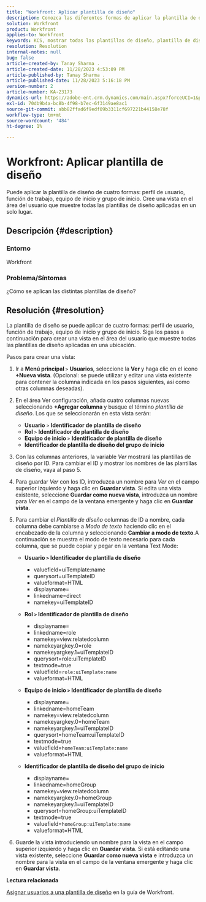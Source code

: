 ```yaml
---
title: "Workfront: Aplicar plantilla de diseño"
description: Conozca las diferentes formas de aplicar la plantilla de diseño.
solution: Workfront
product: Workfront
applies-to: Workfront
keywords: KCS, mostrar todas las plantillas de diseño, plantilla de diseño, perfil de usuario, rol, equipo de inicio, grupo de inicio, Workfront
resolution: Resolution
internal-notes: null
bug: false
article-created-by: Tanay Sharma .
article-created-date: 11/28/2023 4:53:09 PM
article-published-by: Tanay Sharma .
article-published-date: 11/28/2023 5:16:18 PM
version-number: 2
article-number: KA-23173
dynamics-url: https://adobe-ent.crm.dynamics.com/main.aspx?forceUCI=1&pagetype=entityrecord&etn=knowledgearticle&id=be19a899-0e8e-ee11-8179-6045bd006704
exl-id: 70db9b4a-bc8b-4f98-b7ec-6f3149ae8ac1
source-git-commit: abb82ffad6f9edf09b3311cf697221b44158e78f
workflow-type: tm+mt
source-wordcount: '484'
ht-degree: 1%

---
```


# Workfront: Aplicar plantilla de diseño


Puede aplicar la plantilla de diseño de cuatro formas: perfil de usuario, función de trabajo, equipo de inicio y grupo de inicio. Cree una vista en el área del usuario que muestre todas las plantillas de diseño aplicadas en un solo lugar.

## Descripción {#description}


### Entorno

Workfront



### Problema/Síntomas

¿Cómo se aplican las distintas plantillas de diseño?


## Resolución {#resolution}


La plantilla de diseño se puede aplicar de cuatro formas: perfil de usuario, función de trabajo, equipo de inicio y grupo de inicio. Siga los pasos a continuación para crear una vista en el área del usuario que muestre todas las plantillas de diseño aplicadas en una ubicación.

Pasos para crear una vista:

1. Ir a <b>Menú principal </b>`>`  <b>Usuarios</b>, seleccione la <b>Ver </b>y haga clic en el icono <b>+Nueva vista</b>. (Opcional: se puede utilizar y editar una vista existente para contener la columna indicada en los pasos siguientes, así como otras columnas deseadas).
2. En el área Ver configuración, añada cuatro columnas nuevas seleccionando <b>+Agregar columna </b>y busque el término *plantilla de diseño*. Los que se seleccionarán en esta vista serán:

   - <b>Usuario</b> `>`  <b>Identificador de plantilla de diseño</b>
   - <b>Rol </b>`>`  <b>Identificador de plantilla de diseño</b>
   - <b>Equipo de inicio </b>`>`  <b>Identificador de plantilla de diseño</b>
   - <b>Identificador de plantilla de diseño del grupo de inicio</b>
3. Con las columnas anteriores, la variable *Ver* mostrará las plantillas de diseño por ID. Para cambiar el ID y mostrar los nombres de las plantillas de diseño, vaya al paso 5.
4. Para guardar *Ver* con los ID, introduzca un nombre para *Ver* en el campo superior izquierdo y haga clic en <b>Guardar vista</b>. Si edita una vista existente, seleccione <b>Guardar como nueva vista</b>, introduzca un nombre para *Ver* en el campo de la ventana emergente y haga clic en <b>Guardar vista</b>.
5. Para cambiar el *Plantilla de diseño* columnas de ID a nombre, cada columna debe cambiarse a *Modo de texto* haciendo clic en el encabezado de la columna y seleccionando <b>Cambiar a modo de texto.</b>A continuación se muestra el modo de texto necesario para cada columna, que se puede copiar y pegar en la ventana Text Mode:
   - <b>Usuario `>`  Identificador de plantilla de diseño </b>
      - valuefield=uiTemplate:name
      - querysort=uiTemplateID
      - valueformat=HTML
      - displayname=
      - linkedname=direct
      - namekey=uiTemplateID


   - <b>Rol `>`  Identificador de plantilla de diseño </b>
      - displayname=
      - linkedname=role
      - namekey=view.relatedcolumn
      - namekeyargkey.0=role
      - namekeyargkey.1=uiTemplateID
      - querysort=role:uiTemplateID
      - textmode=true
      - valuefield=`role:uiTemplate:name`
      - valueformat=HTML


   - <b>Equipo de inicio `>`  Identificador de plantilla de diseño</b>
      - displayname=
      - linkedname=homeTeam
      - namekey=view.relatedcolumn
      - namekeyargkey.0=homeTeam
      - namekeyargkey.1=uiTemplateID
      - querysort=homeTeam:uiTemplateID
      - textmode=true
      - valuefield=`homeTeam:uiTemplate:name`
      - valueformat=HTML


   - <b>Identificador de plantilla de diseño del grupo de inicio </b>
      - displayname=
      - linkedname=homeGroup
      - namekey=view.relatedcolumn
      - namekeyargkey.0=homeGroup
      - namekeyargkey.1=uiTemplateID
      - querysort=homeGroup:uiTemplateID
      - textmode=true
      - valuefield=`homeGroup:uiTemplate:name`
      - valueformat=HTML
6. Guarde la vista introduciendo un nombre para la vista en el campo superior izquierdo y haga clic en <b>Guardar vista</b>. Si está editando una vista existente, seleccione <b>Guardar como nueva vista</b> e introduzca un nombre para la vista en el campo de la ventana emergente y haga clic en <b>Guardar vista</b>.


<b>Lectura relacionada</b>

[Asignar usuarios a una plantilla de diseño](https://experienceleague.adobe.com/docs/workfront/using/administration-and-setup/customize/layout-templates/assign-users-to-layout-template.html) en la guía de Workfront.
